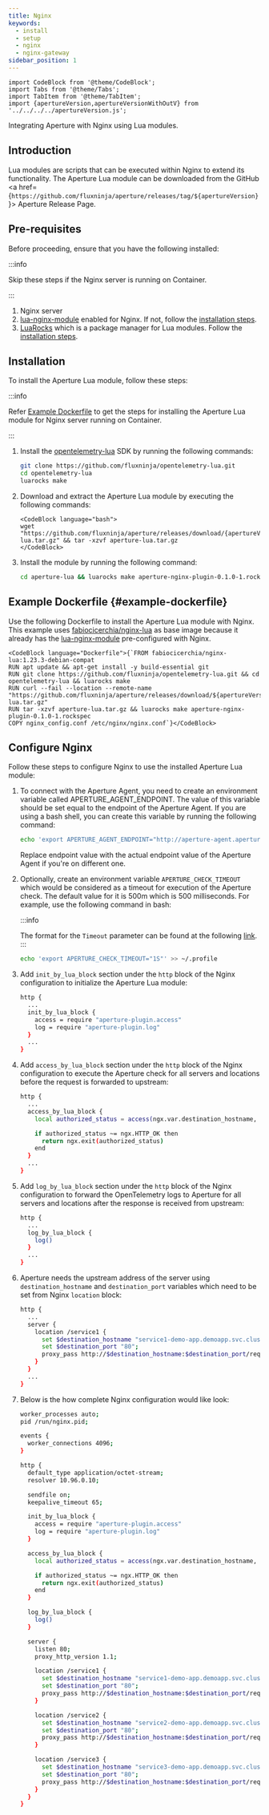 ```yaml
---
title: Nginx
keywords:
  - install
  - setup
  - nginx
  - nginx-gateway
sidebar_position: 1
---
```


```mdx-code-block
import CodeBlock from '@theme/CodeBlock';
import Tabs from '@theme/Tabs';
import TabItem from '@theme/TabItem';
import {apertureVersion,apertureVersionWithOutV} from '../../../../apertureVersion.js';
```

Integrating Aperture with Nginx using Lua modules.

## Introduction

Lua modules are scripts that can be executed within Nginx to extend its
functionality. The Aperture Lua module can be downloaded from the GitHub <a
href={`https://github.com/fluxninja/aperture/releases/tag/${apertureVersion}`}>
Aperture Release Page</a>.

## Pre-requisites

Before proceeding, ensure that you have the following installed:

:::info

Skip these steps if the Nginx server is running on Container.

:::

1. Nginx server
2. [lua-nginx-module](https://github.com/openresty/lua-nginx-module) enabled for
   Nginx. If not, follow the
   [installation steps](https://github.com/openresty/lua-nginx-module#installation).
3. [LuaRocks](https://luarocks.org/) which is a package manager for Lua modules.
   Follow the
   [installation steps](https://github.com/luarocks/luarocks/wiki/Download#installing).

## Installation

To install the Aperture Lua module, follow these steps:

:::info

Refer [Example Dockerfile](#example-dockerfile) to get the steps for installing
the Aperture Lua module for Nginx server running on Container.

:::

1. Install the
   [opentelemetry-lua](https://github.com/fluxninja/opentelemetry-lua) SDK by
   running the following commands:

   ```bash
   git clone https://github.com/fluxninja/opentelemetry-lua.git
   cd opentelemetry-lua
   luarocks make
   ```

2. Download and extract the Aperture Lua module by executing the following
   commands:

   ```mdx-code-block
   <CodeBlock language="bash">
   wget "https://github.com/fluxninja/aperture/releases/download/{apertureVersion}/aperture-lua.tar.gz" && tar -xzvf aperture-lua.tar.gz
   </CodeBlock>
   ```

3. Install the module by running the following command:

   ```bash
   cd aperture-lua && luarocks make aperture-nginx-plugin-0.1.0-1.rockspec
   ```

## Example Dockerfile {#example-dockerfile}

Use the following Dockerfile to install the Aperture Lua module with Nginx. This
example uses
[fabiocicerchia/nginx-lua](https://hub.docker.com/r/fabiocicerchia/nginx-lua/)
as base image because it already has the
[lua-nginx-module](https://github.com/openresty/lua-nginx-module) pre-configured
with Nginx.

```mdx-code-block
<CodeBlock language="Dockerfile">{`FROM fabiocicerchia/nginx-lua:1.23.3-debian-compat
RUN apt update && apt-get install -y build-essential git
RUN git clone https://github.com/fluxninja/opentelemetry-lua.git && cd opentelemetry-lua && luarocks make
RUN curl --fail --location --remote-name "https://github.com/fluxninja/aperture/releases/download/${apertureVersion}/aperture-lua.tar.gz"
RUN tar -xzvf aperture-lua.tar.gz && luarocks make aperture-nginx-plugin-0.1.0-1.rockspec
COPY nginx_config.conf /etc/nginx/nginx.conf`}</CodeBlock>
```

## Configure Nginx

Follow these steps to configure Nginx to use the installed Aperture Lua module:

1. To connect with the Aperture Agent, you need to create an environment
   variable called APERTURE_AGENT_ENDPOINT. The value of this variable should be
   set equal to the endpoint of the Aperture Agent. If you are using a bash
   shell, you can create this variable by running the following command:

   ```bash
   echo 'export APERTURE_AGENT_ENDPOINT="http://aperture-agent.aperture-agent.svc.cluster.local"' >> ~/.profile
   ```

   Replace endpoint value with the actual endpoint value of the Aperture Agent
   if you're on different one.

2. Optionally, create an environment variable `APERTURE_CHECK_TIMEOUT` which
   would be considered as a timeout for execution of the Aperture check. The
   default value for it is 500m which is 500 milliseconds. For example, use the
   following command in bash:

   :::info

   The format for the `Timeout` parameter can be found at the following
   [link](https://github.com/grpc/grpc/blob/master/doc/PROTOCOL-HTTP2.md#requests).
   :::

   ```bash
   echo 'export APERTURE_CHECK_TIMEOUT="1S"' >> ~/.profile
   ```

3. Add `init_by_lua_block` section under the `http` block of the Nginx
   configuration to initialize the Aperture Lua module:

   ```bash
   http {
     ...
     init_by_lua_block {
       access = require "aperture-plugin.access"
       log = require "aperture-plugin.log"
     }
     ...
   }
   ```

4. Add `access_by_lua_block` section under the `http` block of the Nginx
   configuration to execute the Aperture check for all servers and locations
   before the request is forwarded to upstream:

   ```bash
   http {
     ...
     access_by_lua_block {
       local authorized_status = access(ngx.var.destination_hostname, ngx.var.destination_port)

       if authorized_status ~= ngx.HTTP_OK then
         return ngx.exit(authorized_status)
       end
     }
     ...
   }
   ```

5. Add `log_by_lua_block` section under the `http` block of the Nginx
   configuration to forward the OpenTelemetry logs to Aperture for all servers
   and locations after the response is received from upstream:

   ```bash
   http {
     ...
     log_by_lua_block {
       log()
     }
     ...
   }
   ```

6. Aperture needs the upstream address of the server using
   `destination_hostname` and `destination_port` variables which need to be set
   from Nginx `location` block:

   ```bash
   http {
     ...
     server {
       location /service1 {
         set $destination_hostname "service1-demo-app.demoapp.svc.cluster.local";
         set $destination_port "80";
         proxy_pass http://$destination_hostname:$destination_port/request;
       }
     }
     ...
   }
   ```

7. Below is the how complete Nginx configuration would like look:

   ```bash
   worker_processes auto;
   pid /run/nginx.pid;

   events {
     worker_connections 4096;
   }

   http {
     default_type application/octet-stream;
     resolver 10.96.0.10;

     sendfile on;
     keepalive_timeout 65;

     init_by_lua_block {
       access = require "aperture-plugin.access"
       log = require "aperture-plugin.log"
     }

     access_by_lua_block {
       local authorized_status = access(ngx.var.destination_hostname, ngx.var.destination_port)

       if authorized_status ~= ngx.HTTP_OK then
         return ngx.exit(authorized_status)
       end
     }

     log_by_lua_block {
       log()
     }

     server {
       listen 80;
       proxy_http_version 1.1;

       location /service1 {
         set $destination_hostname "service1-demo-app.demoapp.svc.cluster.local";
         set $destination_port "80";
         proxy_pass http://$destination_hostname:$destination_port/request;
       }

       location /service2 {
         set $destination_hostname "service2-demo-app.demoapp.svc.cluster.local";
         set $destination_port "80";
         proxy_pass http://$destination_hostname:$destination_port/request;
       }

       location /service3 {
         set $destination_hostname "service3-demo-app.demoapp.svc.cluster.local";
         set $destination_port "80";
         proxy_pass http://$destination_hostname:$destination_port/request;
       }
     }
   }
   ```
